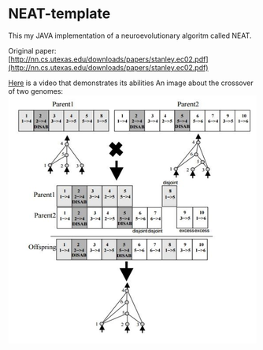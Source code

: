 # NEAT-template

This my JAVA implementation of a neuroevolutionary algoritm called NEAT.

Original paper: [http://nn.cs.utexas.edu/downloads/papers/stanley.ec02.pdf](http://nn.cs.utexas.edu/downloads/papers/stanley.ec02.pdf)

[Here](https://www.youtube.com/watch?v=qv6UVOQ0F44) is a video that demonstrates its abilities
An image about the crossover of two genomes:
![Neat demo](neat.jpg)
